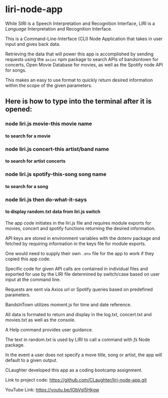 # liri-node-app

While SIRI is a Speech Interpretation and Recognition Interface, LIRI is a _Language_ Interpretation and Recognition Interface.

This is a Command-Line-Interface (CLI) Node Application that takes in user input and gives back data.

Retrieving the data that will power this app is accomplished by sending requests using the `axios` npm package to search APIs of bandsintown for concerts, Open Movie Database for movies, as well as the Spotify node API for songs.

This makes an easy to use format to quickly return desired information within the scope of the given parameters.

## Here is how to type into the terminal after it is opened:
### node liri.js movie-this movie name
#### to search for a movie
### node liri.js concert-this artist/band name
#### to search for artist concerts
### node liri.js spotify-this-song song name
#### to search for a song
### node liri.js then do-what-it-says
#### to display random.txt data from liri.js switch

The app code initiates in the liri.js file and requires module exports for movies, concert and spotify functions returning the desired information.

API keys are stored in environment variables with the dotenv package and fetched by requiring information in the keys file for module exports. 

One would need to supply their own `.env` file for the app to work if they copied this app code.

Specific code for given API calls are contained in individual files and exported for use by the LIRI file determined by switch/case based on user input at the command line. 

Requests are sent via Axios url or Spotify queries based on predefined parameters.

BandsInTown utilizes moment.js for time and date reference.

All data is formated to return and display in the log.txt, concert.txt and movies.txt as well as the console.

A Help command provides user guidance.

The text in random.txt is used by LIRI to call a command with *fs* Node package.

In the event a user does not specify a move title, song or artist, the app will default to a given output.

CLaughter developed this app as a coding bootcamp assignment.

Link to project code: https://github.com/CLaughter/liri-node-app.git

YouTube Link: https://youtu.be/IObVgI5Hkgw